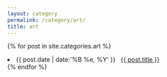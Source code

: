 ```yaml
---
layout: category
permalink: /category/art/
title: art
---
```

{% for post in site.categories.art %}
 <li><span>{{ post.date | date:'%B %e, %Y' }}</span> &nbsp; <a href="{{ post.url }}">{{ post.title }}</a></li>
{% endfor %}